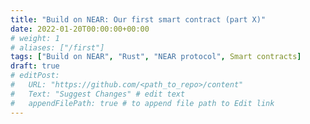 ```yaml
---
title: "Build on NEAR: Our first smart contract (part X)"
date: 2022-01-20T00:00:00+00:00
# weight: 1
# aliases: ["/first"]
tags: ["Build on NEAR", "Rust", "NEAR protocol", Smart contracts]
draft: true
# editPost:
#   URL: "https://github.com/<path_to_repo>/content"
#   Text: "Suggest Changes" # edit text
#   appendFilePath: true # to append file path to Edit link
---
```


<!--
  TODO:
  - []
-->
